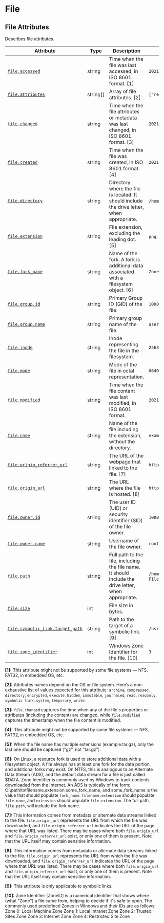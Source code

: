 <!--- Hugo front matter used to generate the website version of this page:
--->

<!-- NOTE: THIS FILE IS AUTOGENERATED. DO NOT EDIT BY HAND. -->
<!-- see templates/registry/markdown/attribute_namespace.md.j2 -->

# File

## File Attributes

Describes file attributes.

| Attribute | Type | Description | Examples | Stability |
|---|---|---|---|---|
| <a id="file-accessed" href="#file-accessed">`file.accessed`</a> | string | Time when the file was last accessed, in ISO 8601 format. [1] | `2021-01-01T12:00:00Z` | ![Experimental](https://img.shields.io/badge/-experimental-blue) |
| <a id="file-attributes" href="#file-attributes">`file.attributes`</a> | string[] | Array of file attributes. [2] | `["readonly", "hidden"]` | ![Experimental](https://img.shields.io/badge/-experimental-blue) |
| <a id="file-changed" href="#file-changed">`file.changed`</a> | string | Time when the file attributes or metadata was last changed, in ISO 8601 format. [3] | `2021-01-01T12:00:00Z` | ![Experimental](https://img.shields.io/badge/-experimental-blue) |
| <a id="file-created" href="#file-created">`file.created`</a> | string | Time when the file was created, in ISO 8601 format. [4] | `2021-01-01T12:00:00Z` | ![Experimental](https://img.shields.io/badge/-experimental-blue) |
| <a id="file-directory" href="#file-directory">`file.directory`</a> | string | Directory where the file is located. It should include the drive letter, when appropriate. | `/home/user`; `C:\Program Files\MyApp` | ![Experimental](https://img.shields.io/badge/-experimental-blue) |
| <a id="file-extension" href="#file-extension">`file.extension`</a> | string | File extension, excluding the leading dot. [5] | `png`; `gz` | ![Experimental](https://img.shields.io/badge/-experimental-blue) |
| <a id="file-fork-name" href="#file-fork-name">`file.fork_name`</a> | string | Name of the fork. A fork is additional data associated with a filesystem object. [6] | `Zone.Identifer` | ![Experimental](https://img.shields.io/badge/-experimental-blue) |
| <a id="file-group-id" href="#file-group-id">`file.group.id`</a> | string | Primary Group ID (GID) of the file. | `1000` | ![Experimental](https://img.shields.io/badge/-experimental-blue) |
| <a id="file-group-name" href="#file-group-name">`file.group.name`</a> | string | Primary group name of the file. | `users` | ![Experimental](https://img.shields.io/badge/-experimental-blue) |
| <a id="file-inode" href="#file-inode">`file.inode`</a> | string | Inode representing the file in the filesystem. | `256383` | ![Experimental](https://img.shields.io/badge/-experimental-blue) |
| <a id="file-mode" href="#file-mode">`file.mode`</a> | string | Mode of the file in octal representation. | `0640` | ![Experimental](https://img.shields.io/badge/-experimental-blue) |
| <a id="file-modified" href="#file-modified">`file.modified`</a> | string | Time when the file content was last modified, in ISO 8601 format. | `2021-01-01T12:00:00Z` | ![Experimental](https://img.shields.io/badge/-experimental-blue) |
| <a id="file-name" href="#file-name">`file.name`</a> | string | Name of the file including the extension, without the directory. | `example.png` | ![Experimental](https://img.shields.io/badge/-experimental-blue) |
| <a id="file-origin-referrer-url" href="#file-origin-referrer-url">`file.origin_referrer_url`</a> | string | The URL of the webpage that linked to the file. [7] | `http://example.com/article1.html` | ![Experimental](https://img.shields.io/badge/-experimental-blue) |
| <a id="file-origin-url" href="#file-origin-url">`file.origin_url`</a> | string | The URL where the file is hosted. [8] | `http://example.com/imgs/article1_img1.jpg` | ![Experimental](https://img.shields.io/badge/-experimental-blue) |
| <a id="file-owner-id" href="#file-owner-id">`file.owner.id`</a> | string | The user ID (UID) or security identifier (SID) of the file owner. | `1000` | ![Experimental](https://img.shields.io/badge/-experimental-blue) |
| <a id="file-owner-name" href="#file-owner-name">`file.owner.name`</a> | string | Username of the file owner. | `root` | ![Experimental](https://img.shields.io/badge/-experimental-blue) |
| <a id="file-path" href="#file-path">`file.path`</a> | string | Full path to the file, including the file name. It should include the drive letter, when appropriate. | `/home/alice/example.png`; `C:\Program Files\MyApp\myapp.exe` | ![Experimental](https://img.shields.io/badge/-experimental-blue) |
| <a id="file-size" href="#file-size">`file.size`</a> | int | File size in bytes. |  | ![Experimental](https://img.shields.io/badge/-experimental-blue) |
| <a id="file-symbolic-link-target-path" href="#file-symbolic-link-target-path">`file.symbolic_link.target_path`</a> | string | Path to the target of a symbolic link. [9] | `/usr/bin/python3` | ![Experimental](https://img.shields.io/badge/-experimental-blue) |
| <a id="file-zone-identifier" href="#file-zone-identifier">`file.zone_identifier`</a> | int | Windows Zone Identifier for the file. [10] | `3` | ![Experimental](https://img.shields.io/badge/-experimental-blue) |

**[1]:** This attribute might not be supported by some file systems — NFS, FAT32, in embedded OS, etc.

**[2]:** Attributes names depend on the OS or file system. Here’s a non-exhaustive list of values expected for this attribute: `archive`, `compressed`, `directory`, `encrypted`, `execute`, `hidden`, `immutable`, `journaled`, `read`, `readonly`, `symbolic link`, `system`, `temporary`, `write`.

**[3]:** `file.changed` captures the time when any of the file's properties or attributes (including the content) are changed, while `file.modified` captures the timestamp when the file content is modified.

**[4]:** This attribute might not be supported by some file systems — NFS, FAT32, in embedded OS, etc.

**[5]:** When the file name has multiple extensions (example.tar.gz), only the last one should be captured ("gz", not "tar.gz").

**[6]:** On Linux, a resource fork is used to store additional data with a filesystem object. A file always has at least one fork for the data portion, and additional forks may exist.
On NTFS, this is analogous to an Alternate Data Stream (ADS), and the default data stream for a file is just called $DATA. Zone.Identifier is commonly used by Windows to track contents downloaded from the Internet. An ADS is typically of the form: C:\path\to\filename.extension:some_fork_name, and some_fork_name is the value that should populate `fork_name`. `filename.extension` should populate `file.name`, and `extension` should populate `file.extension`. The full path, `file.path`, will include the fork name.

**[7]:** This information comes from metadata or alternate data streams linked to the file. `file.origin_url` represents the URL from which the file was downloaded, and `file.origin_referrer_url` indicates the URL of the page where that URL was listed. There may be cases where both `file.origin_url` and `file.origin_referrer_url` exist, or only one of them is present. Note that the URL itself may contain sensitive information.

**[8]:** This information comes from metadata or alternate data streams linked to the file. `file.origin_url` represents the URL from which the file was downloaded, and `file.origin_referrer_url` indicates the URL of the page where that URL was listed. There may be cases where both `file.origin_url` and `file.origin_referrer_url` exist, or only one of them is present. Note that the URL itself may contain sensitive information.

**[9]:** This attribute is only applicable to symbolic links.

**[10]:** Zone Identifier (ZoneID) is a numerical identifier that shows where (what "Zone") a file came from, helping to decide if it's safe to open. The commonly used predefined Zones in Windows and their IDs are as follows: Zone 0: Local Machine Zone Zone 1: Local Intranet Zone Zone 2: Trusted Sites Zone Zone 3: Internet Zone Zone 4: Restricted Site Zone
